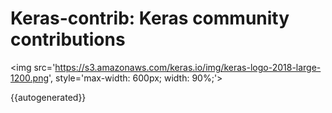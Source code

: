 # Keras-contrib: Keras community contributions

<img src='https://s3.amazonaws.com/keras.io/img/keras-logo-2018-large-1200.png', style='max-width: 600px; width: 90%;'>

{{autogenerated}}